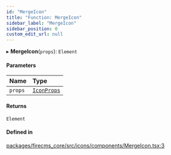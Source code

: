 ```yaml
---
id: "MergeIcon"
title: "Function: MergeIcon"
sidebar_label: "MergeIcon"
sidebar_position: 0
custom_edit_url: null
---
```


▸ **MergeIcon**(`props`): `Element`

#### Parameters

| Name | Type |
| :------ | :------ |
| `props` | [`IconProps`](../types/IconProps.md) |

#### Returns

`Element`

#### Defined in

[packages/firecms_core/src/icons/components/MergeIcon.tsx:3](https://github.com/FireCMSco/firecms/blob/d45f3739/packages/firecms_core/src/icons/components/MergeIcon.tsx#L3)
